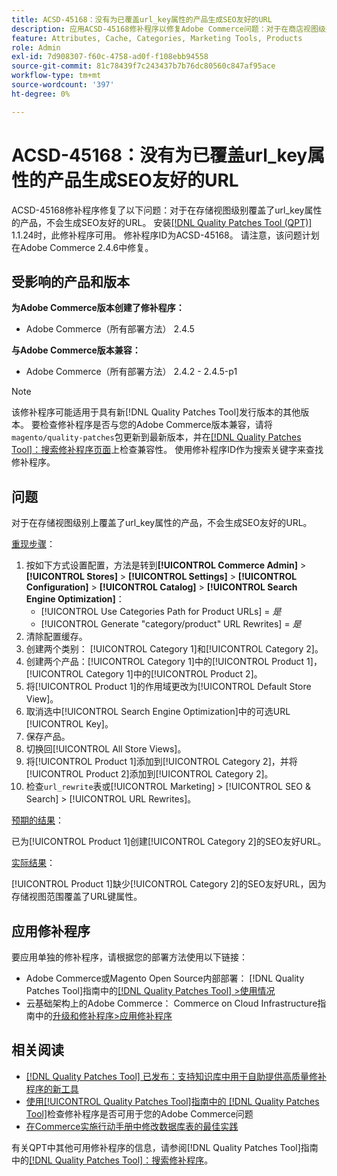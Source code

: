 ```yaml
---
title: ACSD-45168：没有为已覆盖url_key属性的产品生成SEO友好的URL
description: 应用ACSD-45168修补程序以修复Adobe Commerce问题：对于在商店视图级别覆盖url_key属性的产品，不会生成对SEO友好的URL。
feature: Attributes, Cache, Categories, Marketing Tools, Products
role: Admin
exl-id: 7d908307-f60c-4758-ad0f-f108ebb94558
source-git-commit: 81c78439f7c243437b7b76dc80560c847af95ace
workflow-type: tm+mt
source-wordcount: '397'
ht-degree: 0%

---
```


# ACSD-45168：没有为已覆盖url_key属性的产品生成SEO友好的URL

ACSD-45168修补程序修复了以下问题：对于在存储视图级别覆盖了url_key属性的产品，不会生成SEO友好的URL。 安装[[!DNL Quality Patches Tool (QPT)]](https://experienceleague.adobe.com/zh-hans/docs/commerce-knowledge-base/kb/announcements/commerce-announcements/magento-quality-patches-released-new-tool-to-self-serve-quality-patches) 1.1.24时，此修补程序可用。 修补程序ID为ACSD-45168。 请注意，该问题计划在Adobe Commerce 2.4.6中修复。

## 受影响的产品和版本

**为Adobe Commerce版本创建了修补程序：**

* Adobe Commerce（所有部署方法） 2.4.5

**与Adobe Commerce版本兼容：**

* Adobe Commerce（所有部署方法） 2.4.2 - 2.4.5-p1

>[!NOTE]
>
>该修补程序可能适用于具有新[!DNL Quality Patches Tool]发行版本的其他版本。 要检查修补程序是否与您的Adobe Commerce版本兼容，请将`magento/quality-patches`包更新到最新版本，并在[[!DNL Quality Patches Tool]：搜索修补程序页面](https://experienceleague.adobe.com/tools/commerce-quality-patches/index.html?lang=zh-Hans)上检查兼容性。 使用修补程序ID作为搜索关键字来查找修补程序。

## 问题

对于在存储视图级别上覆盖了url_key属性的产品，不会生成SEO友好的URL。

<u>重现步骤</u>：

1. 按如下方式设置配置，方法是转到&#x200B;**[!UICONTROL Commerce Admin]** > **[!UICONTROL Stores]** > **[!UICONTROL Settings]** > **[!UICONTROL Configuration]** > **[!UICONTROL Catalog]** > **[!UICONTROL Search Engine Optimization]**：
   * [!UICONTROL Use Categories Path for Product URLs] = *是*
   * [!UICONTROL Generate "category/product" URL Rewrites] = *是*
1. 清除配置缓存。
1. 创建两个类别： [!UICONTROL Category 1]和[!UICONTROL Category 2]。
1. 创建两个产品：[!UICONTROL Category 1]中的[!UICONTROL Product 1]，[!UICONTROL Category 1]中的[!UICONTROL Product 2]。
1. 将[!UICONTROL Product 1]的作用域更改为[!UICONTROL Default Store View]。
1. 取消选中[!UICONTROL Search Engine Optimization]中的可选URL [!UICONTROL Key]。
1. 保存产品。
1. 切换回[!UICONTROL All Store Views]。
1. 将[!UICONTROL Product 1]添加到[!UICONTROL Category 2]，并将[!UICONTROL Product 2]添加到[!UICONTROL Category 2]。
1. 检查`url_rewrite`表或[!UICONTROL Marketing] > [!UICONTROL SEO & Search] > [!UICONTROL URL Rewrites]。

<u>预期的结果</u>：

已为[!UICONTROL Product 1]创建[!UICONTROL Category 2]的SEO友好URL。

<u>实际结果</u>：

[!UICONTROL Product 1]缺少[!UICONTROL Category 2]的SEO友好URL，因为存储视图范围覆盖了URL键属性。

## 应用修补程序

要应用单独的修补程序，请根据您的部署方法使用以下链接：

* Adobe Commerce或Magento Open Source内部部署： [!DNL Quality Patches Tool]指南中的[[!DNL Quality Patches Tool] >使用情况](/help/tools/quality-patches-tool/usage.md)
* 云基础架构上的Adobe Commerce： Commerce on Cloud Infrastructure指南中的[升级和修补程序>应用修补程序](https://experienceleague.adobe.com/docs/commerce-cloud-service/user-guide/develop/upgrade/apply-patches.html?lang=zh-Hans)

## 相关阅读

* [[!DNL Quality Patches Tool] 已发布：支持知识库中用于自助提供高质量修补程序的新工具](https://experienceleague.adobe.com/zh-hans/docs/commerce-knowledge-base/kb/announcements/commerce-announcements/magento-quality-patches-released-new-tool-to-self-serve-quality-patches)
* [使用[!UICONTROL Quality Patches Tool]指南中的 [!DNL Quality Patches Tool]](/help/tools/quality-patches-tool/patches-available-in-qpt/check-patch-for-magento-issue-with-magento-quality-patches.md)检查修补程序是否可用于您的Adobe Commerce问题
* [在Commerce实施行动手册中修改数据库表的最佳实践](https://experienceleague.adobe.com/zh-hans/docs/commerce-operations/implementation-playbook/best-practices/development/modifying-core-and-third-party-tables#why-adobe-recommends-avoiding-modifications)

有关QPT中其他可用修补程序的信息，请参阅[!DNL Quality Patches Tool]指南中的[[!DNL Quality Patches Tool]：搜索修补程序](https://experienceleague.adobe.com/tools/commerce-quality-patches/index.html?lang=zh-Hans)。
